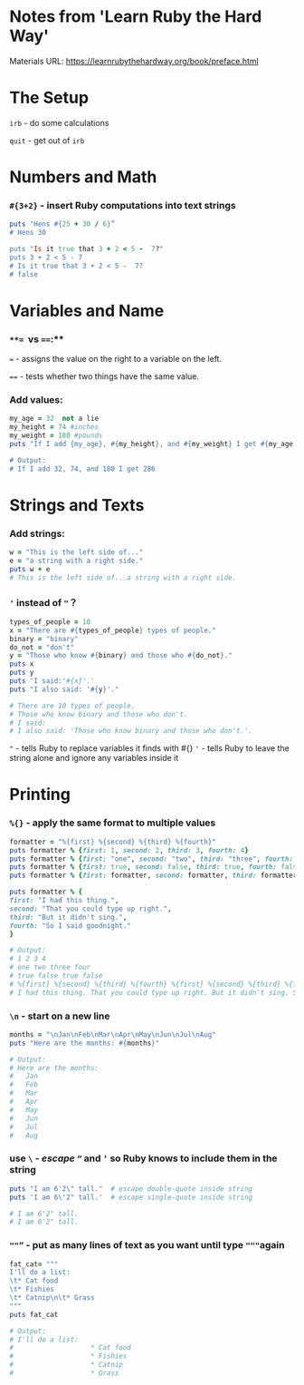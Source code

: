 # Notes from 'Learn Ruby the Hard Way'
Materials URL: https://learnrubythehardway.org/book/preface.html

# The Setup

`irb` - do some calculations

`quit` - get out of `irb`

# Numbers and Math

### `#{3+2}` - insert Ruby computations into text strings

```ruby
puts "Hens #{25 + 30 / 6}”
# Hens 30

puts "Is it true that 3 + 2 < 5 -  7?"
puts 3 + 2 < 5 - 7
# Is it true that 3 + 2 < 5 -  7?
# false
```

# Variables and Name

### `**=`  vs `==`:**

`=` - assigns the value on the right to a variable on the left. 

`==` - tests whether two things have the same value.

### Add values:

```ruby
my_age = 32  not a lie
my_height = 74 #inches
my_weight = 180 #pounds
puts "If I add {my_age}, #{my_height}, and #{my_weight} I get #{my_age + my_height + my_weight}.

# Output:
# If I add 32, 74, and 180 I get 286
```

# Strings and Texts

### Add strings:

```ruby
w = "This is the left side of..."
e = "a string with a right side."
puts w + e
# This is the left side of...a string with a right side.
```

### `'` instead of `"`？

```ruby
types_of_people = 10
x = "There are #{types_of_people} types of people."
binary = "binary"
do_not = "don't"
y = "Those who know #{binary} and those who #{do_not}."
puts x
puts y
puts 'I said:'#{x}'.'
puts "I also said: '#{y}'."

# There are 10 types of people.
# Those who know binary and those who don't.
# I said:
# I also said: 'Those who know binary and those who don't.'.
```

`"` - tells Ruby to replace variables it finds with #{}
`'` - tells Ruby to leave the string alone and ignore any variables inside it

# Printing

### `%{}` - apply the same format to multiple values

```ruby
formatter = "%{first} %{second} %{third} %{fourth}"
puts formatter % {first: 1, second: 2, third: 3, fourth: 4}
puts formatter % {first: "one", second: "two", third: "three", fourth: "four"}
puts formatter % {first: true, second: false, third: true, fourth: false}
puts formatter % {first: formatter, second: formatter, third: formatter, fourth: formatter}

puts formatter % {
first: "I had this thing.",
second: "That you could type up right.",
third: "But it didn't sing.",
fourth: "So I said goodnight."
}

# Output:
# 1 2 3 4
# one two three four
# true false true false
# %{first} %{second} %{third} %{fourth} %{first} %{second} %{third} %{fourth} %{first} %{second} %{third} %{fourth} %{first} %{second} %{third} %{fourth}
# I had this thing. That you could type up right. But it didn't sing. So I said goodnight.
```

### `\n` - **start on a new line**

```ruby
months = "\nJan\nFeb\nMar\nApr\nMay\nJun\nJul\nAug"
puts "Here are the months: #{months}"

# Output:
# Here are the months: 
#	Jan
#	Feb
#	Mar
#	Apr
#	May
#	Jun
#	Jul
#	Aug
```

### use `\` - *escape `“`* and `‘` so Ruby knows to include them in the string

```ruby
puts "I am 6'2\" tall."  # escape double-quote inside string
puts 'I am 6\'2" tall.'  # escape single-quote inside string

# I am 6'2" tall.
# I am 6'2" tall.
```

### `""”` - put as many lines of text as you want until type `"""`again

```ruby
fat_cat= """
I'll do a list:
\t* Cat food
\t* Fishies
\t* Catnip\n\t* Grass
"""
puts fat_cat

# Output:
# I'll do a list:
#				 	* Cat food
#					* Fishies
#					* Catnip
#					* Grass
```
